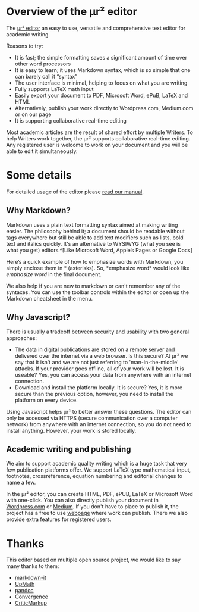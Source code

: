 # Overview of the μr² editor

The [μr² editor](https://mur2.co.uk/editor) an easy to use, versatile and comprehensive text editor for academic writing.

Reasons to try:

+ It is fast; the simple formatting saves a significant amount of time over other word processors
+ It is easy to learn; it uses Markdown syntax, which is so simple that one can barely call it “syntax”
+ The user interface is minimal, helping to focus on what you are writing
+ Fully supports LaTeX math input
+ Easily export your document to PDF, Microsoft Word, ePuB, LaTeX and HTML
+ Alternatively, publish your work directly to Wordpress.com, Medium.com or on our page
+ It is supporting collaborative real-time editing

Most academic articles are the result of shared effort by multiple Writers. To help Writers work together, the μr² supports collaborative real-time editing. Any registered user is welcome to work on your document and you will be able to edit it simultaneously.


# Some details

For detailed usage of the editor please [read our manual](https://mur2.co.uk/editormanual). 

## Why Markdown?
Markdown uses a plain text formatting syntax aimed at making writing easier. The philosophy behind it; a document should be readable without tags everywhere but still be able to add text modifiers such as lists, bold text and italics quickly. It's an alternative to WYSIWYG (what you see is what you get) editors.^[Like Microsoft Word, Apple’s Pages or Google Docs]

Here’s a quick example of how to emphasize words with Markdown, you simply enclose them in * (asterisks). So, \*emphasize word* would look like *emphasize word* in the final document.

We also help if you are new to markdown or can't remember any of the syntaxes. You can use the toolbar controls within the editor or open up the Markdown cheatsheet in the menu.

## Why Javascript?
There is usually a tradeoff between security and usability with two general approaches:

+ The data in digital publications are stored on a remote server and delivered over the internet via a web browser. Is this secure? At μr² we say that it isn't and we are not just referring to 'man-in-the-middle' attacks. If your provider goes offline, all of your work will be lost. It is useable?  Yes, you can access your data from anywhere with an internet connection.
+ Download and install the platform locally. It is secure? Yes, it is more secure than the previous option, however, you need to install the platform on every device.

Using Javascript helps μr² to better answer these questions. The editor can only be accessed via HTTPS (secure communication over a computer network) from anywhere with an internet connection, so you do not need to install anything.  However, your work is stored locally.  

## Academic writing and publishing
We aim to support academic quality writing which is a huge task that very few publication platforms offer.  We support LaTeX type mathematical input, footnotes, crossreference, equation numbering and editorial changes to name a few.

In the  μr² editor, you can create HTML, PDF, ePUB, LaTeX or Microsoft Word with one-click. You can also directly publish your document in [Wordpress.com](https:wordpress.com) or [Medium](https://medium.com). If you don't have to place to publish it, the project has a free to use [webpage](https://mur2.co.uk) where work can publish.  There we also provide extra features for registered users. 

# Thanks

This editor based on multiple open source project, we would like to say many thanks to them:

+ [markdown-it](https://github.com/markdown-it/markdown-it)
+ [UpMath](https://github.com/parpalak/upmath.me)
+ [pandoc](https://pandoc.org/)
+ [Convergence](https://github.com/convergencelabs/)
+ [CriticMarkup](http://criticmarkup.com/)